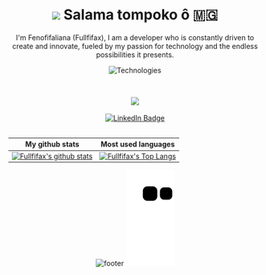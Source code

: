 
<h1 align="center">
  <img src="https://raw.githubusercontent.com/MartinHeinz/MartinHeinz/master/wave.gif" width="35px">
  Salama tompoko ô 🇲🇬
</h1>
<p align="center">
  I'm Fenofifaliana (Fullfifax),
  I am a developer who is constantly driven to create and innovate, fueled by my passion for technology and the endless possibilities it presents.
</p>



<div align="center">
  
  ![Technologies](https://skillicons.dev/icons?i=html,css,bootstrap,javascript,react,vuejs,mongodb,php,symfony,laravel,mysql,java,py,github,wordpress,webflow,linux,discord,postman)
  
</div>

<br/>

<div align="center">
  
![](https://github-readme-streak-stats.herokuapp.com/?user=fullfifax&theme=nord&hide_border=false)
  
</div>

<div id="badges" align="center">
  <a href="https://www.linkedin.com/in/fenofifaliana-rafanomezantsoa-b87316211/">
    <img src="https://img.shields.io/badge/LinkedIn-blue?style=for-the-badge&logo=linkedin&logoColor=white" alt="LinkedIn Badge"/>
  </a>
</div>

<br/>

<div align="center">
  
  My github stats                                                                                                                                    | Most used languages |
----------------------------------------------------------------------------------------------------------------------------------------------- | --------------------------- |
[![Fullfifax's github stats](https://github-readme-stats.vercel.app/api?username=fullfifax&show_icons=true&theme=dark)](https://github.com/fullifax) | [![Fullfifax's Top Langs](https://github-readme-stats.vercel.app/api/top-langs/?username=fullfifax&show_icons=true&layout=compact&hide=css,html)](https://github.com/fullfifax)  
  
   ![footer](https://capsule-render.vercel.app/api?type=wave&color=#282829&height=300&section=footer&fontSize=30&align="center")
  ![Snake animation](https://github.com/fullfifax/fullfifax/blob/output/github-contribution-grid-snake.svg)
</div>
